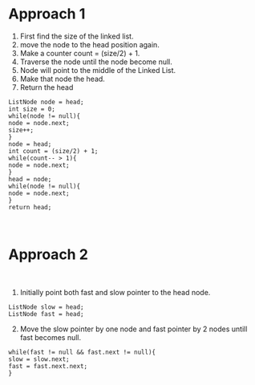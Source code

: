 # Approach 1
1. First find the size of the linked list.
2. move the node to the head position again.
3. Make a counter  count = (size/2) + 1.
4. Traverse the node until the node become null.
5. Node will point to the middle of the Linked List.
6. Make that node the head.
7. Return the head
```
ListNode node = head;
int size = 0;
while(node != null){
node = node.next;
size++;
}
node = head;
int count = (size/2) + 1;
while(count-- > 1){
node = node.next;
}
head = node;
while(node != null){
node = node.next;
}
return head;
```
​
# Approach 2
​
1. Initially point both fast and slow pointer to the head node.
```
ListNode slow = head;
ListNode fast = head;
```
2. Move the slow pointer by one node and fast pointer by 2 nodes untill fast becomes null.
```
while(fast != null && fast.next != null){
slow = slow.next;
fast = fast.next.next;
}